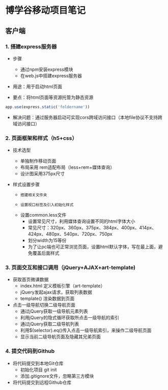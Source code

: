 # 博学谷移动项目笔记



## 客户端

### 1. 搭建express服务器

- 步骤
  - 通过npm安装express模块
  - 在web.js中搭建express服务器

- 用途：用于启动html页面
- 要点：将html页面等资源托管为静态资源
```javascript
app.use(express.static('foldername'))
```

- 解决问题：通过服务器启动可实现cors跨域访问接口（本地file协议不支持跨域访问接口）



### 2. 页面框架和样式（h5+css）

- 技术选型

  - 单独制作移动页面
  - 布局采用 rem适配布局（less+rem+媒体查询）
  - 设计图采用375px尺寸
- 样式设置步骤
  - 	搭建相关文件夹
  - 	设置视口标签及引入初始化样式
  - 设置common.less文件
    - 	设置常见尺寸，利用媒体查询设置不同的html字体大小
    - 	常见尺寸：320px、360px、375px、384px、400px、414px、424px、480px、540px、720px、750px
    - 	划分width为15等份
    - 	为了让pc端也可正常浏览页面，设置html默认字体，写在最上面，避免覆盖后面样式

  



### 3. 页面交互和接口调用（jQuery+AJAX+art-template)

- 获取首页微课数据
  - index.html 定义模板引擎（art-template）
  - jQuery发起ajax请求，获取列表数据
  - template() 渲染数据到页面
- 点击一级导航切换二级导航页面
  -  通过jQuery获取一级导航元素列表
  -  利用jQuery的隐式循环获取所点击一级导航的索引
  -  通过jQuery获取二级导航列表
  -  利用$(selector).eq()传入点击一级导航索引，来操作二级导航页面
  -  显示当前二级导航页面及隐藏其兄弟页面



### 4. 提交代码到Github

- 将代码提交到本地Git仓库
  - 初始化项目 git init
  - 添加.gitignore文件，忽略第三方模块
- 将代码提交到远程Github仓库





